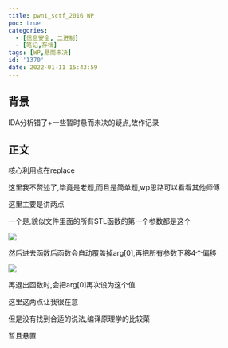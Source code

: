 ```yaml
---
title: pwn1_sctf_2016 WP
poc: true
categories:
  - [信息安全, 二进制]
  - [笔记,存档]
tags: [WP,悬而未决]
id: '1370'
date: 2022-01-11 15:43:59
---
```


## 背景

IDA分析错了+一些暂时悬而未决的疑点,故作记录

## 正文

核心利用点在replace

这里我不赘述了,毕竟是老题,而且是简单题,wp思路可以看看其他师傅

这里主要是讲两点

一个是,貌似文件里面的所有STL函数的第一个参数都是这个

![](https://raw.githubusercontent.com/Valkierja/ALLPIC/main/img/202303181050064.png)

然后进去函数后函数会自动覆盖掉arg\[0\],再把所有参数下移4个偏移

![](https://raw.githubusercontent.com/Valkierja/ALLPIC/main/img/202303181050278.png)

再退出函数时,会把arg\[0\]再次设为这个值

这里这两点让我很在意

但是没有找到合适的说法,编译原理学的比较菜

暂且悬置